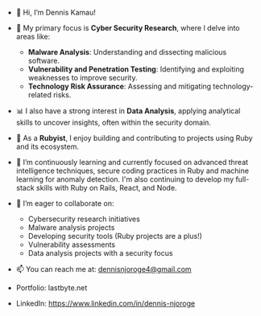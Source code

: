 - 👋 Hi, I’m Dennis Kamau!

- 🚀 My primary focus is **Cyber Security Research**, where I delve into areas like:
    - **Malware Analysis**: Understanding and dissecting malicious software.
    - **Vulnerability and Penetration Testing**: Identifying and exploiting weaknesses to improve security.
    - **Technology Risk Assurance**: Assessing and mitigating technology-related risks.

- 📊 I also have a strong interest in **Data Analysis**, applying analytical skills to uncover insights, often within the security domain.

- 💎 As a **Rubyist**, I enjoy building and contributing to projects using Ruby and its ecosystem.

- 🌱 I’m continuously learning and currently focused on advanced threat intelligence techniques, secure coding practices in Ruby and machine learning for anomaly detection. I'm also continuing to develop my full-stack skills with Ruby on Rails, React, and Node.

- 💞️ I’m eager to collaborate on:
    - Cybersecurity research initiatives
    - Malware analysis projects
    - Developing security tools (Ruby projects are a plus!)
    - Vulnerability assessments
    - Data analysis projects with a security focus

- 📫 You can reach me at: dennisnjoroge4@gmail.com
- Portfolio: lastbyte.net
- LinkedIn: https://www.linkedin.com/in/dennis-njoroge
